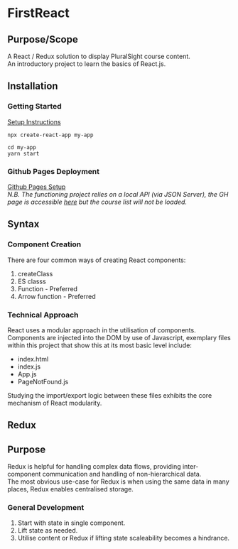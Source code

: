 # FirstReact

## Purpose/Scope

A React / Redux solution to display PluralSight course content.  
An introductory project to learn the basics of React.js.

## Installation

### Getting Started

[Setup Instructions](https://create-react-app.dev/docs/getting-started/)

```console
npx create-react-app my-app
```

```console
cd my-app
yarn start
```

### Github Pages Deployment

[Github Pages Setup](https://dev.to/yuribenjamin/how-to-deploy-react-app-in-github-pages-2a1f)  
_N.B. The functioning project relies on a local API (via JSON Server), the GH page is accessible [here](https://elliotredhead.github.io/ReactReduxIntroduction/) but the course list will not be loaded._

## Syntax

### Component Creation

There are four common ways of creating React components:

1. createClass
2. ES classs
3. Function - Preferred
4. Arrow function - Preferred

### Technical Approach

React uses a modular approach in the utilisation of components.  
Components are injected into the DOM by use of Javascript, exemplary files within this project that show this at its most basic level include:

- index.html
- index.js
- App.js
- PageNotFound.js

Studying the import/export logic between these files exhibits the core mechanism of React modularity.

## Redux

## Purpose

Redux is helpful for handling complex data flows, providing inter-component communication and handling of non-hierarchical data.  
The most obvious use-case for Redux is when using the same data in many places, Redux enables centralised storage.

### General Development

1. Start with state in single component.
2. Lift state as needed.
3. Utilise content or Redux if lifting state scaleability becomes a hindrance.

